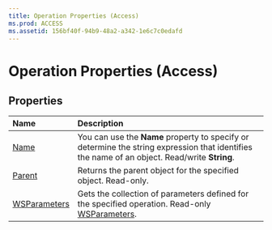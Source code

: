 ```yaml
---
title: Operation Properties (Access)
ms.prod: ACCESS
ms.assetid: 156bf40f-94b9-48a2-a342-1e6c7c0edafd
---
```



# Operation Properties (Access)

## Properties



|**Name**|**Description**|
|:-----|:-----|
|[Name](operation-name-property-access.md)|You can use the  **Name** property to specify or determine the string expression that identifies the name of an object. Read/write **String**.|
|[Parent](operation-parent-property-access.md)|Returns the parent object for the specified object. Read-only.|
|[WSParameters](operation-wsparameters-property-access.md)|Gets the collection of parameters defined for the specified operation. Read-only [WSParameters](wsparameters-object-access.md).|

